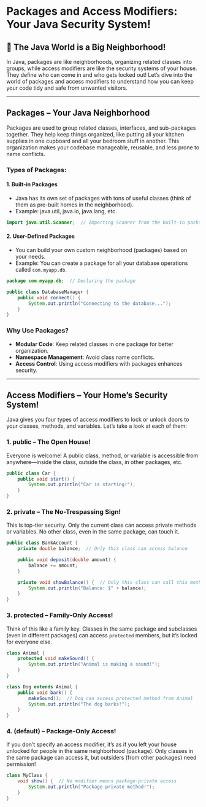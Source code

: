 # Packages and Access Modifiers: Your Java Security System!

## 🎯 The Java World is a Big Neighborhood!

In Java, packages are like neighborhoods, organizing related classes into groups, while access modifiers are like the security systems of your house. They define who can come in and who gets locked out! Let’s dive into the world of packages and access modifiers to understand how you can keep your code tidy and safe from unwanted visitors.

---

## Packages – Your Java Neighborhood

Packages are used to group related classes, interfaces, and sub-packages together. They help keep things organized, like putting all your kitchen supplies in one cupboard and all your bedroom stuff in another. This organization makes your codebase manageable, reusable, and less prone to name conflicts.

### Types of Packages:

#### **1. Built-in Packages**
- Java has its own set of packages with tons of useful classes (think of them as pre-built homes in the neighborhood).
- Example: java.util, java.io, java.lang, etc.

```java
import java.util.Scanner;  // Importing Scanner from the built-in package java.util
```

#### **2. User-Defined Packages**
- You can build your own custom neighborhood (packages) based on your needs.
- Example: You can create a package for all your database operations called `com.myapp.db`.

```java
package com.myapp.db;  // Declaring the package

public class DatabaseManager {
    public void connect() {
        System.out.println("Connecting to the database...");
    }
}
```

### Why Use Packages?

- **Modular Code**: Keep related classes in one package for better organization.
- **Namespace Management**: Avoid class name conflicts.
- **Access Control**: Using access modifiers with packages enhances security.

---

## Access Modifiers – Your Home’s Security System!

Java gives you four types of access modifiers to lock or unlock doors to your classes, methods, and variables. Let’s take a look at each of them:

### 1. public – The Open House!

Everyone is welcome! A public class, method, or variable is accessible from anywhere—inside the class, outside the class, in other packages, etc.

```java
public class Car {
    public void start() {
        System.out.println("Car is starting!");
    }
}
```

### 2. private – The No-Trespassing Sign!

This is top-tier security. Only the current class can access private methods or variables. No other class, even in the same package, can touch it.

```java
public class BankAccount {
    private double balance;  // Only this class can access balance

    public void deposit(double amount) {
        balance += amount;
    }

    private void showBalance() {  // Only this class can call this method
        System.out.println("Balance: $" + balance);
    }
}
```

### 3. protected – Family-Only Access!

Think of this like a family key. Classes in the same package and subclasses (even in different packages) can access `protected` members, but it’s locked for everyone else.

```java
class Animal {
    protected void makeSound() {
        System.out.println("Animal is making a sound!");
    }
}

class Dog extends Animal {
    public void bark() {
        makeSound();  // Dog can access protected method from Animal
        System.out.println("The dog barks!");
    }
}
```

### 4. (default) – Package-Only Access!

If you don’t specify an access modifier, it’s as if you left your house unlocked for people in the same neighborhood (package). Only classes in the same package can access it, but outsiders (from other packages) need permission!

```java
class MyClass {
    void show() {  // No modifier means package-private access
        System.out.println("Package-private method!");
    }
}
```
